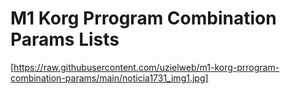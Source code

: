 # M1 Korg Prrogram Combination Params Lists
[https://raw.githubusercontent.com/uzielweb/m1-korg-prrogram-combination-params/main/noticia1731_img1.jpg]
